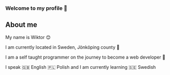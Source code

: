 ### Welcome to my profile 👋

## About me 

My name is Wiktor 😊

I am currently located in Sweden, Jönköping county 💯

I am a self taught programmer on the journey to become a web developer 🚀

I speak 🇬🇧 English 🇵🇱 Polish and I am currently learning 🇸🇪 Swedish



<!--
**wiktor-falek/wiktor-falek** is a ✨ _special_ ✨ repository because its `README.md` (this file) appears on your GitHub profile.

Here are some ideas to get you started:

- 🔭 I’m currently working on ...
- 🌱 I’m currently learning ...
- 👯 I’m looking to collaborate on ...
- 🤔 I’m looking for help with ...
- 💬 Ask me about ...
- 📫 How to reach me: ...
- 😄 Pronouns: ...
- ⚡ Fun fact: ...
-->
